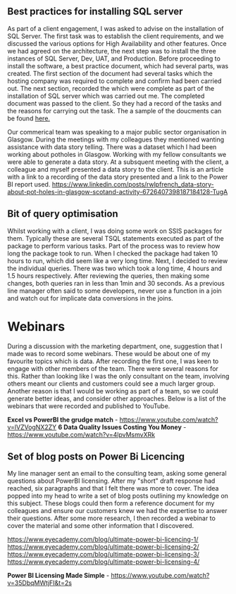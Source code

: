 ## Best practices for installing SQL server

As part of a client engagement, I was asked to advise on the installation of SQL Server.  The first task was to establish the client requirements, and we discussed the various options for High Availability and other features.  Once we had agreed on the architecture, the next step was to install the three instances of SQL Server, Dev, UAT, and Production.  Before proceeding to install the software, a best practice document, which had several parts, was created.
The first section of the document had several tasks which the hosting company was required to complete and confirm had been carried out. 
 The next section, recorded the which were complete as part of the installation of SQL server which was carried out me. The completed document was passed to the client.  So they had a record of the tasks and the reasons for carrying out the task.
The a sample of the doucments can be found [here.](https://github.com/rwlpf/InterestingProjects/tree/main/Eyecademy/SQL%20Server%20Installation%20Best%20Practices) 

Our commerical team was speaking to a major public sector organisation in Glasgow.  During the meetings with my colleagues they mentioned wanting assistance with data story telling.  There was a dataset which I had been working about potholes in Glasgow.  Working with my fellow consultants we were able to generate a data story.  At a subsquent meeting with the client, a colleague and myself presented a data story to the client.  This is an article with a link to a recording of the data story presented and a link to the Power BI report used.
https://www.linkedin.com/posts/rwlpfrench_data-story-about-pot-holes-in-glasgow-scotand-activity-6726407398187184128-TugA
## Bit of query optimisation
Whilst working with a client, I was doing some work on SSIS packages for them.  Typically these are several TSQL statements executed as part of the package to perform various tasks.   Part of the process was to review how long the package took to run.  When I checked the package had taken 10 hours to run, which did seem like a very long time.  Next, I decided to review the individual queries.  There was two which took a long time, 4 hours and 1.5 hours respectively.  After reviewing the queries, then making some changes, both queries ran in less than 1min and 30 seconds.  As a previous line manager often said to some developers, never use a function in a join and watch out for implicate data conversions in the joins.
# Webinars
During a discussion with the marketing department, one, suggestion that I made was to record some webinars.  These would be about one of my favourite topics which is data.  After recording the first one, I was keen to engage with other members of the team.  There were several reasons for this.  Rather than looking like I was the only consultant on the team, involving others meant our clients and customers could see a much larger group.  Another reason is that I would be working as part of a team, so we could generate better ideas, and consider other approaches. 
Below is a list of the webinars that were recorded and published to YouTube.

**Excel vs PowerBI the grudge match** - https://www.youtube.com/watch?v=lVZVogNX2ZY
**6 Data Quality Issues Costing You Money** - https://www.youtube.com/watch?v=4lpvMsmvXRk

## Set of blog posts on Power Bi Licencing
My line manager sent an email to the consulting team, asking some general questions about PowerBI licensing.  After my "short" draft response had reached, six paragraphs and that I felt there was more to cover.  The idea popped into my head to write a set of blog posts outlining my knowledge on this subject.  These blogs could then form a reference document for my colleagues and ensure our customers knew we had the expertise to answer their questions.  After some more research, I then recorded a webinar to cover the material and some other information that I discovered.

https://www.eyecademy.com/blog/ultimate-power-bi-licencing-1/
https://www.eyecademy.com/blog/ultimate-power-bi-licensing-2/
https://www.eyecademy.com/blog/ultimate-power-bi-licensing-3/
https://www.eyecademy.com/blog/ultimate-power-bi-licensing-4/

**Power BI Licensing Made Simple** - https://www.youtube.com/watch?v=35DbqMWtjFI&t=2s